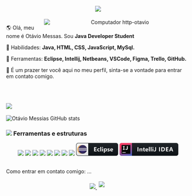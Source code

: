 <p align = "center">
  <img src = "https://media.giphy.com/media/MeJgB3yMMwIaHmKD4z/giphy.gif" width = "30%">
  <br> <br>

<img src="https://raw.githubusercontent.com/MicaelliMedeiros/micaellimedeiros/master/image/computer-illustration.png" min-width="400px" max-width="400px" width="400px" align="right" alt="Computador http-otavio">

<!--<img src="pc.svg" min-width="300px" max-width="300px" width="300px" align="right" alt="Computador">-->

<p align="left"> 
  🌎 Olá, meu nome é Otávio Messas. Sou <strong>Java Developer Student </strong>
</p>

<p align="left">
  🦄 Habilidades: <strong>Java, HTML, CSS, JavaScript, MySql.</strong>
</p>

<p align="left">
  💼 Ferramentas: <strong>Eclipse, Intellij, Netbeans, VSCode, Figma, Trello, GitHub.</strong>
</p>

<p align="left">
  💌 É um prazer ter você aqui no meu perfil, sinta-se a vontade para entrar em contato comigo.

<br><br>  
  <a href="https://www.linkedin.com/in/ot%C3%A1vio-messias/" alt="Linkedin">
    <img src="https://img.shields.io/badge/-Linkedin-1C1C1C?style=for-the-badge&logo=Linkedin&logoColor=00FFFF&link=https://www.linkedin.com/in/ot%C3%A1vio-messias/"/>
  </a>
  
  
</p>  


![Otávio Messias GitHub stats](https://github-readme-stats.vercel.app/api?username=http-otavio&show_icons=true&theme=radical)

### <img src = "https://raw.githubusercontent.com/alexnaiman/alexnaiman/master/resources/pickaxe.png" width = "40px" /> Ferramentas e estruturas
<p align = "center">
  
<img src = "https://raw.githubusercontent.com/alexnaiman/alexnaiman/master/resources/dev/csharp.svg" height = "35px" style = "vertical-align: margem superior: 6px 4px" />


<img src = "https://raw.githubusercontent.com/alexnaiman/alexnaiman/master/resources/dev/css3.svg" height = "35px" style = "vertical-align: margem superior: 6px 4px" />
       
  <img src = "https://raw.githubusercontent.com/alexnaiman/alexnaiman/master/resources/dev/html.svg" height = "35px" style = "vertical-align: margem superior: 6px 4px" />

  <img src = "https://raw.githubusercontent.com/alexnaiman/alexnaiman/master/resources/dev/java.svg" height = "35px" style = "vertical-align: margem superior: 6px 4px" />


  <img src = "https://raw.githubusercontent.com/alexnaiman/alexnaiman/master/resources/dev/js.svg" height = "35px" style = "vertical-align: margem superior: 6px 4px" />
  

  <img src = "https://raw.githubusercontent.com/alexnaiman/alexnaiman/master/resources/dev/react_native.svg" height = "35px" style = "vertical-align: margem superior: 6px 4px" />


  <img src = "https://raw.githubusercontent.com/alexnaiman/alexnaiman/master/resources/dev/sass.svg" height = "35px" style = "vertical-align: margem superior: 6px 4px" />

  <img src = "https://raw.githubusercontent.com/alexnaiman/alexnaiman/master/resources/dev/sass.svg" height = "35px" style = "vertical-align: margem superior: 6px 4px" />


  <img src = "https://raw.githubusercontent.com/http-otavio/http-otavio/1b993c1a2532ccce5a3818be1b342570bf1ec5ce/eclipse_button_icon_151884.svg" height = "35px" style = "vertical-align: margem superior: 6px 4px" />    

  <img src = "https://raw.githubusercontent.com/http-otavio/http-otavio/9b29e62b29b168543808b14f61b54e7846e2a3b7/intellij_icon.svg" height = "35px" style = "vertical-align: margem superior: 6px 4px" />  
     <br><br>        

</p>
  Como entrar em contato comigo: ...
<p align = "center">
  
  <a href="https://www.linkedin.com/in/ot%C3%A1vio-messias/">
    <img src = "https://raw.githubusercontent.com/alexnaiman/alexnaiman/master/resources/linkedin.webp" height = "35px" style = "margem: 5px;" />
  </a>
  
  <a href="otavio.mlemos20@gmail.com">
    <img src = "https://raw.githubusercontent.com/alexnaiman/alexnaiman/master/resources/gmail.png" height = "30px" style = "margin: 5px;" />
  </a>
</p>
